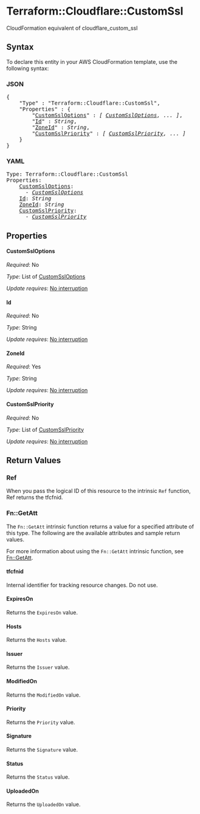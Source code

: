 # Terraform::Cloudflare::CustomSsl

CloudFormation equivalent of cloudflare_custom_ssl

## Syntax

To declare this entity in your AWS CloudFormation template, use the following syntax:

### JSON

<pre>
{
    "Type" : "Terraform::Cloudflare::CustomSsl",
    "Properties" : {
        "<a href="#customssloptions" title="CustomSslOptions">CustomSslOptions</a>" : <i>[ <a href="customssloptions.md">CustomSslOptions</a>, ... ]</i>,
        "<a href="#id" title="Id">Id</a>" : <i>String</i>,
        "<a href="#zoneid" title="ZoneId">ZoneId</a>" : <i>String</i>,
        "<a href="#customsslpriority" title="CustomSslPriority">CustomSslPriority</a>" : <i>[ <a href="customsslpriority.md">CustomSslPriority</a>, ... ]</i>
    }
}
</pre>

### YAML

<pre>
Type: Terraform::Cloudflare::CustomSsl
Properties:
    <a href="#customssloptions" title="CustomSslOptions">CustomSslOptions</a>: <i>
      - <a href="customssloptions.md">CustomSslOptions</a></i>
    <a href="#id" title="Id">Id</a>: <i>String</i>
    <a href="#zoneid" title="ZoneId">ZoneId</a>: <i>String</i>
    <a href="#customsslpriority" title="CustomSslPriority">CustomSslPriority</a>: <i>
      - <a href="customsslpriority.md">CustomSslPriority</a></i>
</pre>

## Properties

#### CustomSslOptions

_Required_: No

_Type_: List of <a href="customssloptions.md">CustomSslOptions</a>

_Update requires_: [No interruption](https://docs.aws.amazon.com/AWSCloudFormation/latest/UserGuide/using-cfn-updating-stacks-update-behaviors.html#update-no-interrupt)

#### Id

_Required_: No

_Type_: String

_Update requires_: [No interruption](https://docs.aws.amazon.com/AWSCloudFormation/latest/UserGuide/using-cfn-updating-stacks-update-behaviors.html#update-no-interrupt)

#### ZoneId

_Required_: Yes

_Type_: String

_Update requires_: [No interruption](https://docs.aws.amazon.com/AWSCloudFormation/latest/UserGuide/using-cfn-updating-stacks-update-behaviors.html#update-no-interrupt)

#### CustomSslPriority

_Required_: No

_Type_: List of <a href="customsslpriority.md">CustomSslPriority</a>

_Update requires_: [No interruption](https://docs.aws.amazon.com/AWSCloudFormation/latest/UserGuide/using-cfn-updating-stacks-update-behaviors.html#update-no-interrupt)

## Return Values

### Ref

When you pass the logical ID of this resource to the intrinsic `Ref` function, Ref returns the tfcfnid.

### Fn::GetAtt

The `Fn::GetAtt` intrinsic function returns a value for a specified attribute of this type. The following are the available attributes and sample return values.

For more information about using the `Fn::GetAtt` intrinsic function, see [Fn::GetAtt](https://docs.aws.amazon.com/AWSCloudFormation/latest/UserGuide/intrinsic-function-reference-getatt.html).

#### tfcfnid

Internal identifier for tracking resource changes. Do not use.

#### ExpiresOn

Returns the <code>ExpiresOn</code> value.

#### Hosts

Returns the <code>Hosts</code> value.

#### Issuer

Returns the <code>Issuer</code> value.

#### ModifiedOn

Returns the <code>ModifiedOn</code> value.

#### Priority

Returns the <code>Priority</code> value.

#### Signature

Returns the <code>Signature</code> value.

#### Status

Returns the <code>Status</code> value.

#### UploadedOn

Returns the <code>UploadedOn</code> value.

